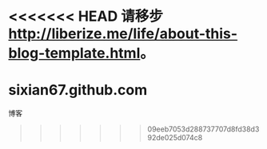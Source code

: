 <<<<<<< HEAD
请移步 <http://liberize.me/life/about-this-blog-template.html>。
=======
# sixian67.github.com
博客
>>>>>>> 09eeb7053d288737707d8fd38d392de025d074c8
